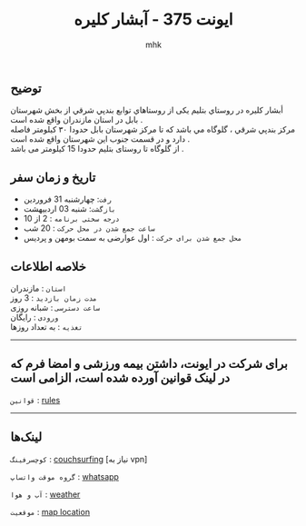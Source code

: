 ﻿---
layout: post
title: "ایونت 375 - آبشار کلیره"
author: mhk
categories: [Nature]
tags: [nature, alborz]
image: assets/img/nature/375-kalire.jpeg
description: "ایونت 375 - آبشار کلیره"
featured: true
hidden: true
rating: 5
---

## توضیح
أبشار كليره در روستاي بتليم  یکی از روستاهاي توابع بندپي شرقي از بخش شهرستان بابل در استان مازندران واقع شده است .  
مركز بندپي شرقي ، گلوگاه مي باشد كه تا مركز شهرستان بابل حدودا ٣٠ كيلومتر فاصله دارد و در قسمت جنوب اين شهرستان واقع شده است .  
از گلوگاه تا روستای بتلیم حدودا 15 کیلومتر می باشد .  

## تاریخ و زمان سفر  
  - `رفت`: چهارشنبه 31 فروردین 
  - `بازگشت`: شنبه 03 اردبیهشت   
  - `درجه سختی برنامه` : 2 از 10  
  - `ساعت جمع شدن در محل حرکت` : 20 شب
  - `محل جمع شدن برای حرکت` : اول عوارضی به سمت بومهن و پردیس

## خلاصه اطلاعات
`استان` : مازندران   
`مدت زمان بازدید` : 3 روز   
`ساعت دسترسی` : شبانه روزی  
`ورودی` : رایگان  
`تغذیه` : به تعداد روزها

---

## برای شرکت در ایونت، داشتن بیمه ورزشی و امضا فرم که در لینک قوانین آورده شده است، الزامی است

`قوانین` : [rules](/rules-weekend)  

---

## لینک‌ها

`کوچسرفینگ` : [couchsurfing]() [نیاز به vpn]  

`گروه موقت واتساپ` : [whatsapp]()  

`آب و هوا` : [weather]()

`موقعیت` : [map location](https://www.google.com/maps?q=35.7453878798018,51.7812842130661&z=17&hl=en)  